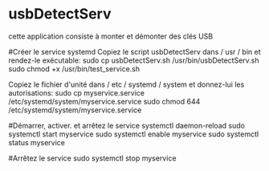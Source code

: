 # usbDetectServ
cette application consiste à monter et démonter des clés USB

#Créer le service systemd 
Copiez le script usbDetectServ dans / usr / bin et rendez-le exécutable:
sudo cp usbDetectServ.sh /usr/bin/usbDetectServ.sh
sudo chmod +x /usr/bin/test_service.sh

Copiez le fichier d'unité dans / etc / systemd / system et donnez-lui les autorisations:
sudo cp myservice.service /etc/systemd/system/myservice.service
sudo chmod 644 /etc/systemd/system/myservice.service

#Démarrer, activer. et arrêtez le service
systemctl daemon-reload
sudo systemctl start myservice
sudo systemctl enable myservice
sudo systemctl status myservice

#Arrêtez le service
sudo systemctl stop myservice


